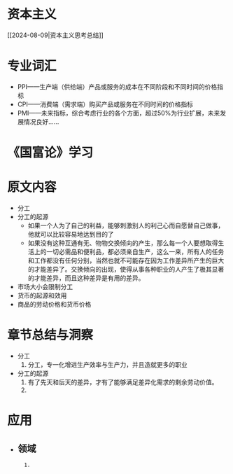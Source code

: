 # 资本主义

[[2024-08-09|资本主义思考总结]] 

# 专业词汇

- PPI——生产端（供给端）产品或服务的成本在不同阶段和不同时间的价格指标
- CPI——消费端（需求端）购买产品或服务在不同时间的价格指标
- PMI——未来指标，综合考虑行业的各个方面，超过50%为行业扩展，未来发展情况良好……

# 《国富论》学习

# 原文内容

- 分工
- 分工的起源
	- 如果一个人为了自己的利益，能够刺激别人的利己心而自愿替自己做事，他就可以比较容易地达到目的了
	- 如果没有这种互通有无、物物交换倾向的产生，那么每一个人要想取得生活上的一切必需品和便利品，都必须亲自生产，这么一来，所有人的任务和工作都没有任何分别，当然也就不可能存在因为工作差异所产生的巨大的才能差异了。交换倾向的出现，使得从事各种职业的人产生了极其显著的才能差异，而且这种差异是有用的差异。
- 市场大小会限制分工
- 货币的起源和效用
- 商品的劳动价格和货币价格


# 章节总结与洞察

- 分工
	1. 分工，专一化增进生产效率与生产力，并且造就更多的职业
- 分工的起源
	1. 有了先天和后天的差异，才有了能够满足差异化需求的剩余劳动价值。
	2. 

# 应用

- 领域
	- 
		1. 

